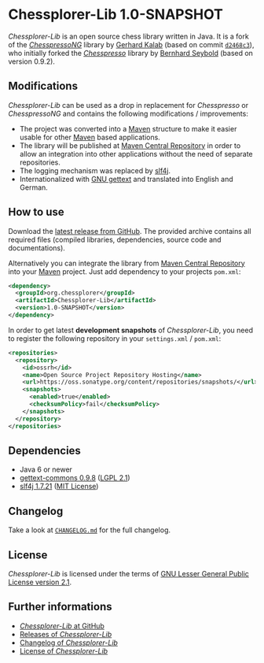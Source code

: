 Chessplorer-Lib 1.0-SNAPSHOT
============================

*Chessplorer-Lib* is an open source chess library written in Java. It is a fork
of the [*ChesspressoNG*](https://github.com/gkalab/chesspressong) library by
[Gerhard Kalab](https://github.com/gkalab) (based on commit
[`d2468c3`](https://github.com/gkalab/chesspressong/tree/d2468c3ba25eb38f4a502dedc454d4aab4226ea3)),
who initially forked the
[*Chesspresso*](https://github.com/BernhardSeybold/Chesspresso) library by
[Bernhard Seybold](https://github.com/BernhardSeybold) (based on version 0.9.2).


Modifications
-------------

*Chessplorer-Lib* can be used as a drop in replacement for *Chesspresso* or
*ChesspressoNG* and contains the following modifications / improvements:

-   The project was converted into a [Maven](https://maven.apache.org/)
    structure to make it easier usable for other
    [Maven](https://maven.apache.org/) based applications.
-   The library will be published at
    [Maven Central Repository](http://search.maven.org/#search|ga|1|org.chessplorer)
    in order to allow an integration into other applications without the need of
    separate repositories.
-   The logging mechanism was replaced by [slf4j](http://www.slf4j.org/).
-   Internationalized with [GNU gettext](https://www.gnu.org/software/gettext/)
    and translated into English and German.


How to use
----------

Download the [latest release from GitHub](https://github.com/Chessplorer/Chessplorer-Lib/releases/latest).
The provided archive contains all required files (compiled libraries,
dependencies, source code and documentations).

Alternatively you can integrate the library from
[Maven Central Repository](http://search.maven.org/#search|ga|1|org.chessplorer)
into your [Maven](http://maven.apache.org/) project. Just add dependency to your
projects `pom.xml`:

```xml
<dependency>
  <groupId>org.chessplorer</groupId>
  <artifactId>Chessplorer-Lib</artifactId>
  <version>1.0-SNAPSHOT</version>
</dependency>
```

In order to get latest **development snapshots** of *Chessplorer-Lib*, you need
to register the following repository in your `settings.xml` / `pom.xml`:

```xml
<repositories>
  <repository>
    <id>ossrh</id>
    <name>Open Source Project Repository Hosting</name>
    <url>https://oss.sonatype.org/content/repositories/snapshots/</url>
    <snapshots>
      <enabled>true</enabled>
      <checksumPolicy>fail</checksumPolicy>
    </snapshots>
  </repository>
</repositories>
```


Dependencies
------------

-   Java 6 or newer
-   [gettext-commons 0.9.8](https://code.google.com/archive/p/gettext-commons/) ([LGPL 2.1](share/licenses/gettext-commons.license.txt))
-   [slf4j 1.7.21](http://www.slf4j.org/) ([MIT License](share/licenses/slf4j-api.license.txt))


Changelog
---------

Take a look at [`CHANGELOG.md`](CHANGELOG.md) for the full changelog.


License
-------

*Chessplorer-Lib* is licensed under the terms of
[GNU Lesser General Public License version 2.1](LICENSE.txt).


Further informations
--------------------

-   [*Chessplorer-Lib* at GitHub](https://github.com/Chessplorer/Chessplorer-Lib)
-   [Releases of *Chessplorer-Lib*](https://github.com/Chessplorer/Chessplorer-Lib/releases)
-   [Changelog of *Chessplorer-Lib*](https://github.com/Chessplorer/Chessplorer-Lib/blob/develop/CHANGELOG.md)
-   [License of *Chessplorer-Lib*](https://github.com/Chessplorer/Chessplorer-Lib/blob/develop/LICENSE.txt)
